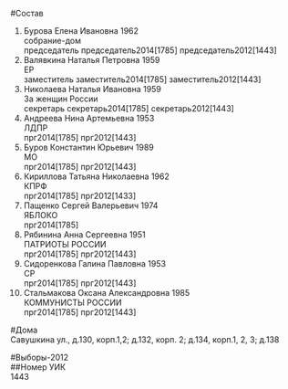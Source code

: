 #Состав  
1. Бурова Елена Ивановна 1962  
    собрание-дом  
    председатель председатель2014[1785] председатель2012[1443]  
2. Валявкина Наталья Петровна 1959  
    ЕР  
    заместитель заместитель2014[1785] заместитель2012[1443]  
3. Николаева Наталья Ивановна 1959  
    За женщин России  
    секретарь секретарь2014[1785] секретарь2012[1443]  
4. Андреева Нина Артемьевна 1953  
    ЛДПР  
    прг2014[1785] прг2012[1443]  
5. Буров Константин Юрьевич 1989  
    МО  
    прг2014[1785] прг2012[1443]  
6. Кириллова Татьяна Николаевна 1962  
    КПРФ  
    прг2014[1785] прг2012[1433]  
7. Пащенко Сергей Валерьевич 1974  
    ЯБЛОКО  
    прг2014[1785]  
8. Рябинина Анна Сергеевна 1951  
    ПАТРИОТЫ РОССИИ  
    прг2014[1785] прг2012[1443]  
9. Сидоренкова Галина Павловна 1953  
    СР  
    прг2014[1785] прг2012[1443]  
10. Стальмакова Оксана Александровна 1985  
    КОММУНИСТЫ РОССИИ  
    прг2014[1785] прг2012[1443]  
  
#Дома  
Савушкина ул.,  д.130, корп.1,2; д.132, корп. 2; д.134, корп.1, 2, 3; д.138  
  
#Выборы-2012  
##Номер УИК  
1443  

